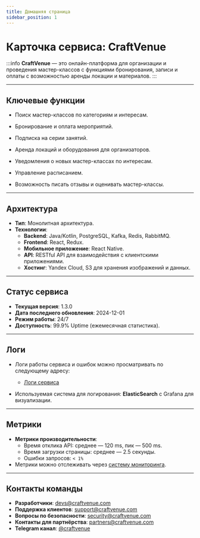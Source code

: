 ```yaml
---
title: Домашняя страница
sidebar_position: 1
---
```


# Карточка сервиса: **CraftVenue**

:::info
**CraftVenue** — это онлайн-платформа для организации и проведения мастер-классов с функциями бронирования, записи и оплаты с возможностью аренды локации и материалов.
:::

---

## Ключевые функции
- Поиск мастер-классов по категориям и интересам.

- Бронирование и оплата мероприятий.

- Подписка на серии занятий.

- Аренда локаций и оборудования для организаторов.

- Уведомления о новых мастер-классах по интересам.

- Управление расписанием.

- Возможность писать отзывы и оценивать мастер-классы.



---

## Архитектура
- **Тип**: Монолитная архитектура.
- **Технологии**:
  - **Backend**: Java/Kotlin, PostgreSQL, Kafka, Redis, RabbitMQ.
  - **Frontend**: React, Redux.
  - **Мобильное приложение**: React Native.
  - **API**: RESTful API для взаимодействия с клиентскими приложениями.
  - **Хостинг**: Yandex Cloud, S3 для хранения изображений и данных.
  
---

## Статус сервиса
- **Текущая версия**: 1.3.0
- **Дата последнего обновления**: 2024-12-01
- **Режим работы**: 24/7
- **Доступность**: 99.9% Uptime (ежемесячная статистика).

---

## Логи
- Логи работы сервиса и ошибок можно просматривать по следующему адресу:
  - [Логи сервиса](https://logs.craftvenue.com)
  
- Используемая система для логирования: **ElasticSearch** с Grafana для визуализации.

---

## Метрики
- **Метрики производительности**:
  - Время отклика API: среднее — 120 ms, пик — 500 ms.
  - Время загрузки страницы: среднее — 2.5 секунды.
  - Ошибки запросов: `< 1%`  
- Метрики можно отслеживать через [систему мониторинга](https://metrics.craftvenue.com).

---

## Контакты команды
- **Разработчики**: devs@craftvenue.com
- **Поддержка клиентов**: support@craftvenue.com
- **Вопросы по безопасности**: security@craftvenue.com
- **Контакты для партнёрства**: partners@craftvenue.com
- **Telegram канал**: [@craftvenue](https://t.me/craftvenue)
